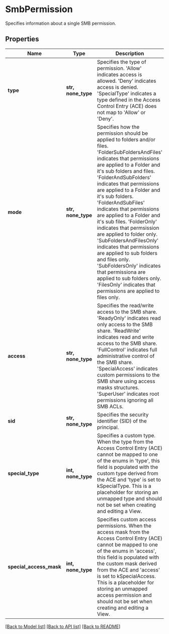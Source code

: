 # SmbPermission

Specifies information about a single SMB permission.

## Properties
Name | Type | Description | Notes
------------ | ------------- | ------------- | -------------
**type** | **str, none_type** | Specifies the type of permission.   &#39;Allow&#39; indicates access is allowed.   &#39;Deny&#39; indicates access is denied.   &#39;SpecialType&#39; indicates a type defined in the Access Control Entry (ACE)   does not map to &#39;Allow&#39; or &#39;Deny&#39;. | [optional] 
**mode** | **str, none_type** | Specifies how the permission should be applied to folders and/or files.   &#39;FolderSubFoldersAndFiles&#39; indicates that permissions are applied to a Folder   and it&#39;s sub folders and files.   &#39;FolderAndSubFolders&#39; indicates that permissions are applied to a Folder and it&#39;s sub folders.   &#39;FolderAndSubFiles&#39; indicates that permissions are applied to a Folder and it&#39;s sub files.   &#39;FolderOnly&#39; indicates that permsission are applied to folder only.   &#39;SubFoldersAndFilesOnly&#39; indicates that permissions are applied to sub folders and files only.   &#39;SubFoldersOnly&#39; indicates that permissiona are applied to sub folders only.   &#39;FilesOnly&#39; indicates that permissions are applied to files only. | [optional] 
**access** | **str, none_type** | Specifies the read/write access to the SMB share. &#39;ReadyOnly&#39;  indicates read only access to the SMB share. &#39;ReadWrite&#39; indicates read  and write access to the SMB share. &#39;FullControl&#39; indicates full administrative  control of the SMB share. &#39;SpecialAccess&#39; indicates custom permissions  to the SMB share using  access masks structures. &#39;SuperUser&#39; indicates  root permissions ignoring all SMB ACLs. | [optional] 
**sid** | **str, none_type** | Specifies the security identifier (SID) of the principal. | [optional] 
**special_type** | **int, none_type** | Specifies a custom type.   When the type from the Access Control Entry (ACE) cannot be mapped   to one of the enums in &#39;type&#39;, this field is populated with the custom   type derived from the ACE and &#39;type&#39; is set to kSpecialType.   This is a placeholder for storing an unmapped type and should   not be set when creating and editing a View. | [optional] 
**special_access_mask** | **int, none_type** | Specifies custom access permissions.   When the access mask from the Access Control Entry (ACE) cannot be mapped   to one of the enums in &#39;access&#39;, this field is populated   with the custom mask derived from the ACE and &#39;access&#39; is set   to kSpecialAccess.   This is a placeholder for storing an unmapped access permission and should   not be set when creating and editing a View. | [optional] 

[[Back to Model list]](../README.md#documentation-for-models) [[Back to API list]](../README.md#documentation-for-api-endpoints) [[Back to README]](../README.md)


